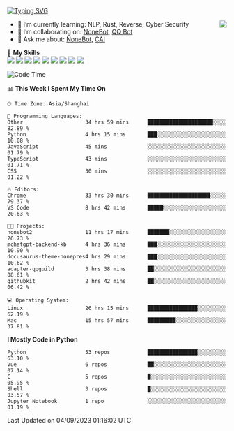 [![Typing SVG](https://readme-typing-svg.herokuapp.com?size=25&duration=2500&color=8C43EA&vCenter=true&width=200&height=40&lines=Hi+there+%F0%9F%91%8B%F0%9F%8F%BB;I'm+yanyongyu)](https://git.io/typing-svg)

<a href="#">
  <img align="right" src="https://github-readme-stats.vercel.app/api?username=yanyongyu&count_private=true&show_icons=true&bg_color=15,f2f7fd,E0EAFC" />
</a>

- 🌱 I’m currently learning: NLP, Rust, Reverse, Cyber Security
- 👯 I’m collaborating on: [NoneBot](https://github.com/nonebot), [QQ Bot](https://github.com/Mrs4s/go-cqhttp)
- 💬 Ask me about: [NoneBot](https://github.com/nonebot), [CAI](https://github.com/cscs181/CAI)

🌟 **My Skills**  
![](https://img.shields.io/badge/-Python-3e74a2?style=flat-square&logo=Python&logoColor=fff)
![](https://img.shields.io/badge/-Node.js-339933?style=flat-square&logo=Node.js&logoColor=fff)
![](https://img.shields.io/badge/-Vue-4fc08d?style=flat-square&logo=Vue.js&logoColor=fff)
![](https://img.shields.io/badge/-React-2d98ce?style=flat-square&logo=React&logoColor=fff)
![](https://img.shields.io/badge/-Docker-2496ED?style=flat-square&logo=Docker&logoColor=fff)
![](https://img.shields.io/badge/-Linux-000000?style=flat-square&logo=Linux&logoColor=fff)
![](https://img.shields.io/badge/-MySQL-4479A1?style=flat-square&logo=MySQL&logoColor=fff)
![](https://img.shields.io/badge/-Redis-DC382D?style=flat-square&logo=Redis&logoColor=fff)
![](https://img.shields.io/badge/-MongoDB-47A248?style=flat-square&logo=MongoDB&logoColor=fff)

<!--START_SECTION:waka-->
![Code Time](http://img.shields.io/badge/Code%20Time-4%2C812%20hrs%2049%20mins-blue)

📊 **This Week I Spent My Time On** 

```text
🕑︎ Time Zone: Asia/Shanghai

💬 Programming Languages: 
Other                    34 hrs 59 mins      █████████████████████░░░░   82.89 % 
Python                   4 hrs 15 mins       ███░░░░░░░░░░░░░░░░░░░░░░   10.08 % 
JavaScript               45 mins             ░░░░░░░░░░░░░░░░░░░░░░░░░   01.79 % 
TypeScript               43 mins             ░░░░░░░░░░░░░░░░░░░░░░░░░   01.71 % 
CSS                      30 mins             ░░░░░░░░░░░░░░░░░░░░░░░░░   01.22 % 

🔥 Editors: 
Chrome                   33 hrs 30 mins      ████████████████████░░░░░   79.37 % 
VS Code                  8 hrs 42 mins       █████░░░░░░░░░░░░░░░░░░░░   20.63 % 

🐱‍💻 Projects: 
nonebot2                 11 hrs 17 mins      ███████░░░░░░░░░░░░░░░░░░   26.73 % 
mchatgpt-backend-kb      4 hrs 36 mins       ███░░░░░░░░░░░░░░░░░░░░░░   10.90 % 
docusaurus-theme-nonepres4 hrs 29 mins       ███░░░░░░░░░░░░░░░░░░░░░░   10.62 % 
adapter-qqguild          3 hrs 38 mins       ██░░░░░░░░░░░░░░░░░░░░░░░   08.61 % 
githubkit                2 hrs 42 mins       ██░░░░░░░░░░░░░░░░░░░░░░░   06.42 % 

💻 Operating System: 
Linux                    26 hrs 15 mins      ████████████████░░░░░░░░░   62.19 % 
Mac                      15 hrs 57 mins      █████████░░░░░░░░░░░░░░░░   37.81 % 
```

**I Mostly Code in Python** 

```text
Python                   53 repos            ████████████████░░░░░░░░░   63.10 % 
Vue                      6 repos             ██░░░░░░░░░░░░░░░░░░░░░░░   07.14 % 
C                        5 repos             █░░░░░░░░░░░░░░░░░░░░░░░░   05.95 % 
Shell                    3 repos             █░░░░░░░░░░░░░░░░░░░░░░░░   03.57 % 
Jupyter Notebook         1 repo              ░░░░░░░░░░░░░░░░░░░░░░░░░   01.19 % 
```




 Last Updated on 04/09/2023 01:16:02 UTC
<!--END_SECTION:waka-->
